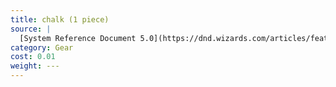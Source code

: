 ```yaml
---
title: chalk (1 piece)
source: |
  [System Reference Document 5.0](https://dnd.wizards.com/articles/features/systems-reference-document-srd)
category: Gear
cost: 0.01
weight: ---
---
```

